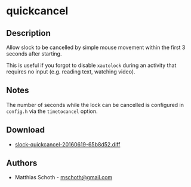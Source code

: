quickcancel
===========

Description
-----------

Allow slock to be cancelled by simple mouse movement within the
first 3 seconds after starting.

This is useful if you forgot to disable `xautolock` during
an activity that requires no input (e.g. reading text, watching video).

Notes
-----

The number of seconds while the lock can be cancelled is configured
in `config.h` via the `timetocancel` option.

Download
--------

 * [slock-quickcancel-20160619-65b8d52.diff](slock-quickcancel-20160619-65b8d52.diff)

Authors
-------

 * Matthias Schoth - mschoth@gmail.com

